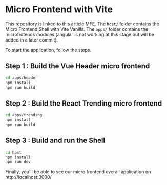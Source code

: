 # Micro Frontend with Vite

This repository is linked to this article [MFE](https://dev.to/mairouche/setup-a-micro-frontend-architecture-in-15min-with-vite-4pbg).
The `host/` folder contains the Micro Frontend Shell with Vite Vanilla.
The `apps/` folder contains the microfrotends modules (angular is not working at this stage but will be added in a later commit).

To start the application, follow the steps.

## Step 1 : Build the Vue Header micro frontend

```bash
cd apps/header
npm install
npm run build
```

## Step 2 : Build the React Trending micro frontend

```bash
cd apps/trending
npm install
npm run build
```

## Step 3 : Build and run the Shell

```bash
cd host
npm install
npm run dev
```

Finally, you'll be able to see our micro frontend overall application on http://localhost:3000/
